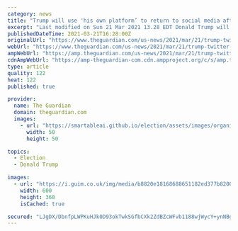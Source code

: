 ```yaml
---
category: news
title: "Trump will use 'his own platform’ to return to social media after Twitter ban"
excerpt: "Last modified on Sun 21 Mar 2021 13.28 EDT Donald Trump will soon use “his own platform” to return to social media, an adviser said on Sunday, months after the former president was banned from Twitter for inciting the US Capitol riot. 'His new business ..."
publishedDateTime: 2021-03-21T16:28:00Z
originalUrl: "https://www.theguardian.com/us-news/2021/mar/21/trump-twitter-ban-social-media-own-platform?share=facebook"
webUrl: "https://www.theguardian.com/us-news/2021/mar/21/trump-twitter-ban-social-media-own-platform?share=facebook"
ampWebUrl: "https://amp.theguardian.com/us-news/2021/mar/21/trump-twitter-ban-social-media-own-platform"
cdnAmpWebUrl: "https://amp-theguardian-com.cdn.ampproject.org/c/s/amp.theguardian.com/us-news/2021/mar/21/trump-twitter-ban-social-media-own-platform"
type: article
quality: 122
heat: 122
published: true

provider:
  name: The Guardian
  domain: theguardian.com
  images:
    - url: "https://smartableai.github.io/election/assets/images/organizations/theguardian.com-50x50.jpg"
      width: 50
      height: 50

topics:
  - Election
  - Donald Trump

images:
  - url: "https://i.guim.co.uk/img/media/b8820e18168688651182ed377b8200453cd4ec97/0_67_3662_2198/master/3662.jpg?width=300&quality=45&auto=format&fit=max&dpr=2&s=ddc69c23776ae3fcd0e41fb42a07b4da"
    width: 600
    height: 360
    isCached: true

secured: "LJgDX/DbnfpLWPKuHJk0D93okTwkSGfbCXk2ZdBZcWFvb1188wjWycY+ynNBg8w3L8RSCWFxyyUKy4m5wj/YuvUCoHA3W17UFFpMOQi6pL3pxdCEePEavujwaC+XDNbfmupcg+tRAwoELqsNbqmYEXktkM4XmorHEZGSNchgPhByRQwambRt6aVEd83DHdxUoWyEr5mV3itTfUFnfJlMvuvkx5V0f7mZA55omh8p9mySIgQmMkir+41347GFkv5PFKmpY/iU/tQFUjt/cBJzjcYvp+fY5UmTnQthgK7pNVRd0EsYDHeuWP1lA2NaTZG0PpPTBsoBAD78X6GMhuxpygUcSaEihj2wlC062ieIuog=;DRpPXzQtafRcR2oXthUm6g=="
---
```


